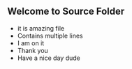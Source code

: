 ## Welcome to Source Folder
* it is amazing file
* Contains multiple lines
* I am on it
* Thank you
* Have a nice day dude

